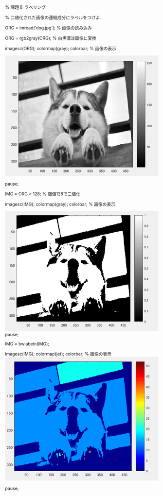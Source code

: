 % 課題８ ラベリング

% 二値化された画像の連結成分にラベルをつけよ．

ORG = imread('dog.jpg'); % 画像の読み込み

ORG = rgb2gray(ORG); % 白黒濃淡画像に変換

imagesc(ORG); colormap(gray); colorbar; % 画像の表示

![gazo1](https://github.com/taihirose/report/blob/master/kadai8-1png.png)

pause;

IMG = ORG > 128; % 閾値128で二値化

imagesc(IMG); colormap(gray); colorbar; % 画像の表示

![gazo1](https://github.com/taihirose/report/blob/master/kadai8-2png.png)
pause;

IMG = bwlabeln(IMG);

imagesc(IMG); colormap(jet); colorbar; % 画像の表示
![gazo1](https://github.com/taihirose/report/blob/master/kadai8-3png.png)

pause;
